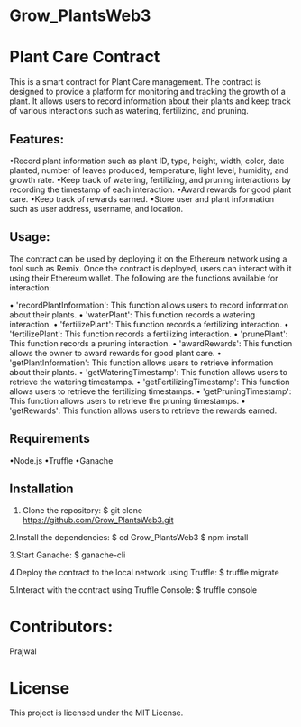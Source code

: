 # Grow_PlantsWeb3

# Plant Care Contract

This is a smart contract for Plant Care management. The contract is designed to provide a platform for monitoring and tracking the growth of a plant. It allows users to record information about their plants and keep track of various interactions such as watering, fertilizing, and pruning.

## Features:
•Record plant information such as plant ID, type, height, width, color, date planted, number of leaves produced, temperature, light level, humidity, and growth rate.
•Keep track of watering, fertilizing, and pruning interactions by recording the timestamp of each interaction.
•Award rewards for good plant care.
•Keep track of rewards earned.
•Store user and plant information such as user address, username, and location.


## Usage:
The contract can be used by deploying it on the Ethereum network using a tool such as Remix. Once the contract is deployed, users can interact with it using their Ethereum wallet. The following are the functions available for interaction:

• 'recordPlantInformation': This function allows users to record information about their plants.
• 'waterPlant': This function records a watering interaction.
• 'fertilizePlant': This function records a fertilizing interaction.
• 'fertilizePlant': This function records a fertilizing interaction.
• 'prunePlant': This function records a pruning interaction.
• 'awardRewards': This function allows the owner to award rewards for good plant care.
• 'getPlantInformation': This function allows users to retrieve information about their plants.
• 'getWateringTimestamp': This function allows users to retrieve the watering timestamps.
• 'getFertilizingTimestamp': This function allows users to retrieve the fertilizing timestamps.
• 'getPruningTimestamp': This function allows users to retrieve the pruning timestamps.
• 'getRewards': This function allows users to retrieve the rewards earned.


## Requirements
•Node.js
•Truffle
•Ganache


## Installation

1. Clone the repository:
$ git clone https://github.com/Grow_PlantsWeb3.git

2.Install the dependencies:
$ cd Grow_PlantsWeb3
$ npm install

3.Start Ganache:
$ ganache-cli

4.Deploy the contract to the local network using Truffle:
$ truffle migrate

5.Interact with the contract using Truffle Console:
$ truffle console


# Contributors:
Prajwal 


# License

This project is licensed under the MIT License.


